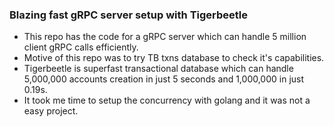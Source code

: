 ### Blazing fast gRPC server setup with Tigerbeetle
* This repo has the code for a gRPC server which can handle 5 million client gRPC calls efficiently.
* Motive of this repo was to try TB txns database to check it's capabilities.
* Tigerbeetle is superfast transactional database which can handle 5,000,000 accounts creation in just 5 seconds and 1,000,000 in just 0.19s.
* It took me time to setup the concurrency with golang and it was not a easy project.